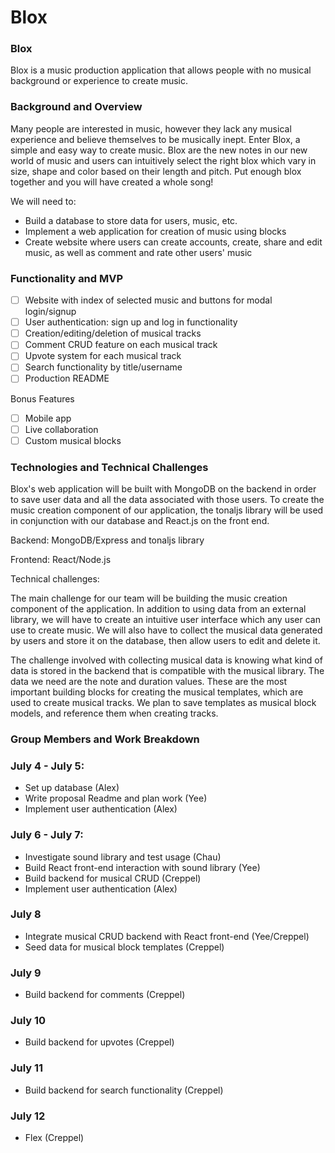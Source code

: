 # Blox

### Blox 

Blox is a music production application that allows people with no musical background or experience to create music.

### Background and Overview

Many people are interested in music, however they lack any musical experience and believe themselves to be musically inept. Enter Blox, a simple and easy way to create music. Blox are the new notes in our new world of music and users can intuitively select the right blox which vary in size, shape and color based on their length and pitch. Put enough blox together and you will have created a whole song!

We will need to:
  * Build a database to store data for users, music, etc.
  * Implement a web application for creation of music using blocks
  * Create website where users can create accounts, create, share and edit music, as well as comment and rate other users' music

### Functionality and MVP

  - [ ] Website with index of selected music and buttons for modal login/signup
  - [ ] User authentication: sign up and log in functionality
  - [ ] Creation/editing/deletion of musical tracks
  - [ ] Comment CRUD feature on each musical track
  - [ ] Upvote system for each musical track
  - [ ] Search functionality by title/username
  - [ ] Production README
  
  Bonus Features
  
  - [ ] Mobile app
  - [ ] Live collaboration
  - [ ] Custom musical blocks
  
  ### Technologies and Technical Challenges
  
  Blox's web application will be built with MongoDB on the backend in order to save user data and all the data associated with those users. To create the music creation component of our application, the tonaljs library will be used in conjunction with our database and React.js on the front end. 
  
  Backend: MongoDB/Express and tonaljs library
  
  Frontend: React/Node.js
  
  Technical challenges:
  
  The main challenge for our team will be building the music creation component of the application. In addition to using data from an external library, we will have to create an intuitive user interface which any user can use to create music. We will also have to collect the musical data generated by users and store it on the database, then allow users to edit and delete it. 
  
  The challenge involved with collecting musical data is knowing what kind of data is stored in the backend that is compatible with the musical library. The data we need are the note and duration values.  These are the most important building blocks for creating the musical templates, which are used to create musical tracks. We plan to save templates as musical block models, and reference them when creating tracks.
  

  
  ### Group Members and Work Breakdown
  
  ### July 4 - July 5:
   * Set up database (Alex)
   * Write proposal Readme and plan work (Yee)
   * Implement user authentication (Alex)
  
  ### July 6 - July 7:
  
   * Investigate sound library and test usage (Chau) 
   * Build React front-end interaction with sound library (Yee)
   * Build backend for musical CRUD (Creppel)
   * Implement user authentication (Alex)
  
  ### July 8
   * Integrate musical CRUD backend with React front-end (Yee/Creppel)
   * Seed data for musical block templates (Creppel)

  ### July 9
   * Build backend for comments (Creppel)

  ### July 10
   * Build backend for upvotes (Creppel)

  ### July 11
   * Build backend for search functionality (Creppel)

  ### July 12
   * Flex (Creppel)